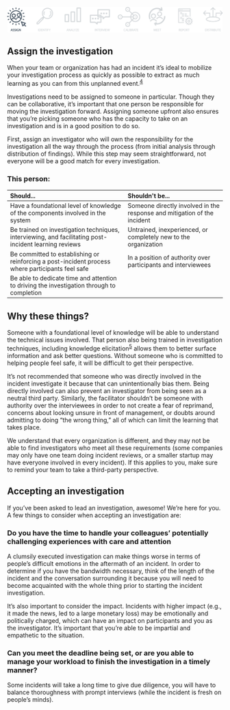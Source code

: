 ![Assign Header](assets/images/headers/Howie-Assign.png)
## Assign the investigation
When your team or organization has had an incident it’s ideal to mobilize your investigation process as quickly as possible to extract as much learning as you can from this unplanned event.<sup>[4](https://www.jeli.io/howie/appendices)</sup>

Investigations need to be assigned to someone in particular. Though they can be collaborative, it’s important that one person be responsible for moving the investigation forward. Assigning someone upfront also ensures that you’re picking someone who has the capacity to take on an investigation and is in a good position to do so.

First, assign an investigator who will own the responsibility for the investigation all the way through the process (from initial analysis through distribution of findings). While this step may seem straightforward, not everyone will be a good match for every investigation.

### This person:

| Should... | Shouldn't be... |
| :-------- | :-------------- |
| Have a foundational level of knowledge of the components involved in the system | Someone directly involved in the response and mitigation of the incident |
| Be trained on investigation techniques, interviewing, and facilitating post-incident learning reviews | Untrained, inexperienced, or completely new to the organization |
| Be committed to establishing or reinforcing a post-incident process where participants feel safe | In a position of authority over participants and interviewees |
| Be able to dedicate time and attention to driving the investigation through to completion | |

## Why these things?
Someone with a foundational level of knowledge will be able to understand the technical issues involved. That person also being trained in investigation techniques, including knowledge elicitation<sup>[5](https://www.jeli.io/howie/authors-acknowledgements)</sup> allows them to better surface information and ask better questions. Without someone who is committed to helping people feel safe, it will be difficult to get their perspective.

It’s not recommended that someone who was directly involved in the incident investigate it because that can unintentionally bias them. Being directly involved can also prevent an investigator from being seen as a neutral third party. Similarly, the facilitator shouldn’t be someone with authority over the interviewees in order to not create a fear of reprimand, concerns about looking unsure in front of management, or doubts around admitting to doing “the wrong thing,” all of which can limit the learning that takes place.

We understand that every organization is different, and they may not be able to find investigators who meet all these requirements (some companies may only have one team doing incident reviews, or a smaller startup may have everyone involved in every incident). If this applies to you, make sure to remind your team to take a third-party perspective.

## Accepting an investigation
If you’ve been asked to lead an investigation, awesome! We’re here for you. A few things to consider when accepting an investigation are:

### Do you have the time to handle your colleagues’ potentially challenging experiences with care and attention
A clumsily executed investigation can make things worse in terms of people’s difficult emotions in the aftermath of an incident. In order to determine if you have the bandwidth necessary, think of the length of the incident and the conversation surrounding it because you will need to become acquainted with the whole thing prior to starting the incident investigation.

It’s also important to consider the impact. Incidents with higher impact (e.g., it made the news, led to a large monetary loss) may be emotionally and politically charged, which can have an impact on participants and you as the investigator. It’s important that you’re able to be impartial and empathetic to the situation.

### Can you meet the deadline being set, or are you able to manage your workload to finish the investigation in a timely manner?
Some incidents will take a long time to give due diligence, you will have to balance thoroughness with prompt interviews (while the incident is fresh on people’s minds).